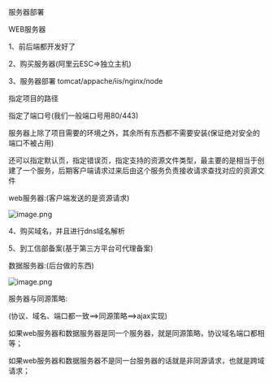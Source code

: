  服务器部署 

 WEB服务器 

1、前后端都开发好了

2、购买服务器(阿里云ESC=>独立主机)

3、服务器部署  tomcat/appache/iis/nginx/node

   指定项目的路径

   指定了端口号(我们一般端口号用80/443)

   服务器上除了项目需要的环境之外，其余所有东西都不需要安装(保证绝对安全的端口不被占用)

   还可以指定默认页，指定错误页，指定支持的资源文件类型，最主要的是相当于创建了一个服务，后期客户端请求过来后由这个服务负责接收请求查找对应的资源文件



web服务器:(客户端发送的是资源请求)

![image.png](D:/%E6%96%87%E4%BB%B6/typora%E5%9B%BE%E7%89%87/1641723467870-9e075b2d-bce1-4686-ad88-adbe59fb8058.webp)



4、购买域名，并且进行dns域名解析

5、到工信部备案(基于第三方平台可代理备案)



数据服务器:(后台做的东西)

![image.png](D:/%E6%96%87%E4%BB%B6/typora%E5%9B%BE%E7%89%87/1641724428702-3960b9d9-b0e8-4b65-bc07-3ae1d187303f.webp)



  

 服务器与同源策略: 

(协议、域名、端口都一致==>同源策略==>ajax实现)

如果web服务器和数据服务器是同一个服务器，就是同源策略，协议域名端口都相等；

如果web服务器和数据服务器不是同一台服务器的话就是非同源请求，也就是跨域请求；